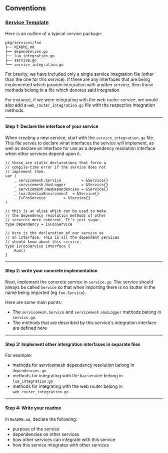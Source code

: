 ## Conventions

### [Service Template](./internal/service_template)
Here is an outline of a typical service package:
```text
pkg/services/foo
├── README.md
├── dependencies.go
├── lua_integration.go
├── service.go
└── service_integration.go
```

For brevity, we have included only a single service integration 
file (other than the one for this service). If there are any interfaces
that are being implemented which provide integration with another service,
then those methods belong in a file which denotes said integration. 

For instance, if we were integrating with the web router service, we would
also add a `web_router_integration.go` file with the respective integration
methods.
_____________
#### Step 1: Declare the interface of your service
When creating a new service, start with the `service_integration.go` file. This 
file serves to declare what interfaces the service will implement, as well as
declare an interface for use as a dependency resolution interface when other 
services depend upon it.
```golang
// these are static declarations that force a 
// compile-time error if the service does not 
// implement them. 
var (
	_ servicemesh.Service         = &Service{}
	_ servicemesh.HasLogger       = &Service{}
	_ servicemesh.HasDependencies = &Service{}
	_ lua.UsesLuaEnvironment  = &Service{}
	_ IsFooService        = &Service{}
)

// this is an alias which can be used to make 
// the dependency resolution methods of other 
// services more coherent. It's just sugar.
type Dependency = IsFooService

// Here is the declaration of our service as 
// an interface. This is all the dependent services
// should know about this service. 
type IsFooService interface {
	Foo()
}
```

_____________
#### Step 2: write your concrete implementation
Next, implement the concrete service in `service.go`. The service should
always be called `Service` so that when importing there is no stutter in 
the name being imported (eg `foo.Service`).

Here are some main points:
* The `servicemesh.Service` and `servicemesh.HasLogger` methods belong in `service.go`.
* The methods that are described by this service's integration interface are defined here

_____________
#### Step 3: Implement other intergration interfaces in separate files
For example:
* methods for servicemesh dependency resolution belong in `dependencies.go`
* methods for integrating with the lua service belong in `lua_integration.go`
* methods for integrating with the web router belong in `web_router_integration.go`

_____________
#### Step 4: Write your readme
in `README.md`, declare the following:
* purpose of the service
* dependencies on other services
* how other services can integrate with this service
* how this service integrates with other services
